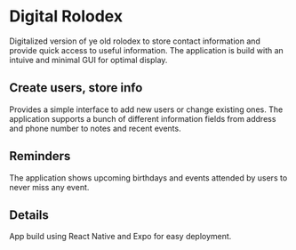 # Digital Rolodex
Digitalized version of ye old rolodex to store contact information and provide quick access to useful information. The application is build with an intuive and minimal GUI for optimal display. 

## Create users, store info 
Provides a simple interface to add new users or change existing ones. The application supports a bunch of different information fields from address and phone number to notes and recent events. 

## Reminders
The application shows upcoming birthdays and events attended by users to never miss any event. 

## Details
App build using React Native and Expo for easy deployment.